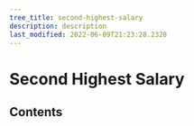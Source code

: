 ```yaml
---
tree_title: second-highest-salary
description: description
last_modified: 2022-06-09T21:23:28.2328
---
```


# Second Highest Salary

## Contents
